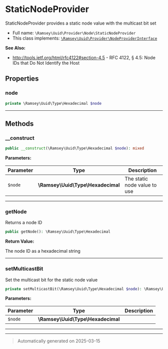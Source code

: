 
# StaticNodeProvider

StaticNodeProvider provides a static node value with the multicast bit set



* Full name: `\Ramsey\Uuid\Provider\Node\StaticNodeProvider`
* This class implements:
[`\Ramsey\Uuid\Provider\NodeProviderInterface`](../NodeProviderInterface.md)

**See Also:**

* http://tools.ietf.org/html/rfc4122#section-4.5 - RFC 4122, § 4.5: Node IDs that Do Not Identify the Host



## Properties


### node



```php
private \Ramsey\Uuid\Type\Hexadecimal $node
```






***

## Methods


### __construct



```php
public __construct(\Ramsey\Uuid\Type\Hexadecimal $node): mixed
```








**Parameters:**

| Parameter | Type | Description |
|-----------|------|-------------|
| `$node` | **\Ramsey\Uuid\Type\Hexadecimal** | The static node value to use |





***

### getNode

Returns a node ID

```php
public getNode(): \Ramsey\Uuid\Type\Hexadecimal
```









**Return Value:**

The node ID as a hexadecimal string




***

### setMulticastBit

Set the multicast bit for the static node value

```php
private setMulticastBit(\Ramsey\Uuid\Type\Hexadecimal $node): \Ramsey\Uuid\Type\Hexadecimal
```








**Parameters:**

| Parameter | Type | Description |
|-----------|------|-------------|
| `$node` | **\Ramsey\Uuid\Type\Hexadecimal** |  |





***


***
> Automatically generated on 2025-03-15
